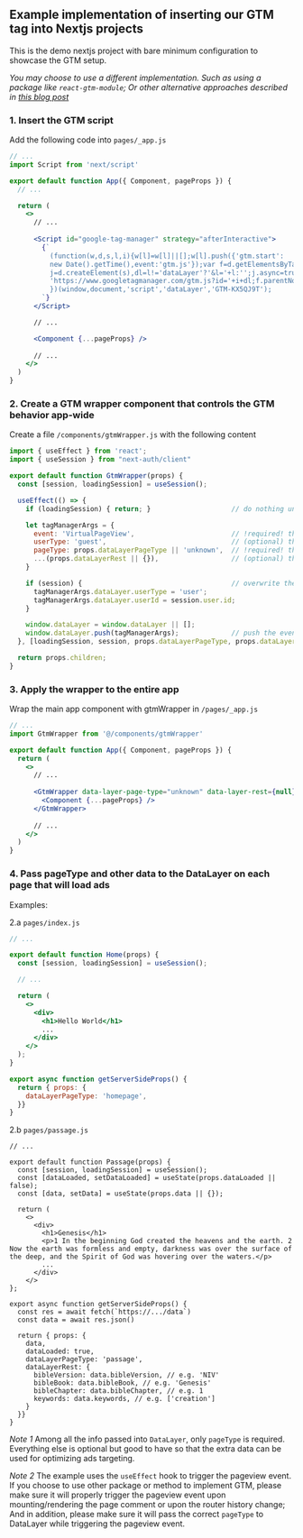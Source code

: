 ## Example implementation of inserting our GTM tag into Nextjs projects

This is the demo nextjs project with bare minimum configuration to showcase the GTM setup.

*You may choose to use a different implementation. Such as using a package like `react-gtm-module`; Or other alternative approaches described in [this blog post](https://morganfeeney.com/how-to/integrate-google-tag-manager-with-next-js#fire-a-custom-event-when-a-page-changes)*


### 1. Insert the GTM script

Add the following code into `pages/_app.js`

```jsx
// ...
import Script from 'next/script'

export default function App({ Component, pageProps }) {
  // ...

  return (
    <>
      // ...
      
      <Script id="google-tag-manager" strategy="afterInteractive">
        {`
          (function(w,d,s,l,i){w[l]=w[l]||[];w[l].push({'gtm.start':
          new Date().getTime(),event:'gtm.js'});var f=d.getElementsByTagName(s)[0],
          j=d.createElement(s),dl=l!='dataLayer'?'&l='+l:'';j.async=true;j.src=
          'https://www.googletagmanager.com/gtm.js?id='+i+dl;f.parentNode.insertBefore(j,f);
          })(window,document,'script','dataLayer','GTM-KX5QJ9T');
        `}
      </Script>

      // ...

      <Component {...pageProps} />
      
      // ...
    </>
  )
}
```

### 2. Create a GTM wrapper component that controls the GTM behavior app-wide

Create a file `/components/gtmWrapper.js` with the following content

```jsx
import { useEffect } from 'react';
import { useSession } from "next-auth/client"

export default function GtmWrapper(props) {
  const [session, loadingSession] = useSession();

  useEffect(() => {
    if (loadingSession) { return; }                    // do nothing unless the needed data is ready

    let tagManagerArgs = {
      event: 'VirtualPageView',                        // !required! the custom pageview event
      userType: 'guest',                               // (optional) the default user type
      pageType: props.dataLayerPageType || 'unknown',  // !required! the type of page on which the pageview is made
      ...(props.dataLayerRest || {}),                  // (optional) the rest of the custom data layer data
    }

    if (session) {                                     // overwrite the userType and userId if has logged in
      tagManagerArgs.dataLayer.userType = 'user';
      tagManagerArgs.dataLayer.userId = session.user.id;
    }

    window.dataLayer = window.dataLayer || [];
    window.dataLayer.push(tagManagerArgs);             // push the event into the GTM queue to trigger it
  }, [loadingSession, session, props.dataLayerPageType, props.dataLayerRest]);

  return props.children;
}
```

### 3. Apply the wrapper to the entire app

Wrap the main app component with gtmWrapper in `/pages/_app.js`

```jsx
// ...
import GtmWrapper from '@/components/gtmWrapper'

export default function App({ Component, pageProps }) {
  return (
    <>
      // ...
      
      <GtmWrapper data-layer-page-type="unknown" data-layer-rest={null} {...pageProps}>
        <Component {...pageProps} />
      </GtmWrapper>
      
      // ...
    </>
  )
}

```

### 4. Pass pageType and other data to the DataLayer on each page that will load ads

Examples:

2.a `pages/index.js`

```jsx
// ...

export default function Home(props) {
  const [session, loadingSession] = useSession();

  // ...

  return (
    <>
      <div>
        <h1>Hello World</h1>
        ...
      </div>
    </>
  );
}

export async function getServerSideProps() {
  return { props: {
    dataLayerPageType: 'homepage',
  }}
}
```

2.b `pages/passage.js`

```babel
// ...

export default function Passage(props) {
  const [session, loadingSession] = useSession();
  const [dataLoaded, setDataLoaded] = useState(props.dataLoaded || false);
  const [data, setData] = useState(props.data || {});

  return (
    <>
      <div>
        <h1>Genesis</h1>
        <p>1 In the beginning God created the heavens and the earth. 2 Now the earth was formless and empty, darkness was over the surface of the deep, and the Spirit of God was hovering over the waters.</p>
        ...
      </div>
    </>
};

export async function getServerSideProps() {
  const res = await fetch(`https://.../data`)
  const data = await res.json()

  return { props: {
    data,
    dataLoaded: true,
    dataLayerPageType: 'passage',
    dataLayerRest: {
      bibleVersion: data.bibleVersion, // e.g. 'NIV'
      bibleBook: data.bibleBook, // e.g. 'Genesis'
      bibleChapter: data.bibleChapter, // e.g. 1
      keywords: data.keywords, // e.g. ['creation']
    }
  }}
}
```

*Note 1* Among all the info passed into `DataLayer`, only `pageType` is required. Everything else is optional but good to have so that the extra data can be used for optimizing ads targeting.

*Note 2* The example uses the `useEffect` hook to trigger the pageview event. If you choose to use other package or method to implement GTM, please make sure it will properly trigger the pageview event upon mounting/rendering the page comment or upon the router history change; And in addition, please make sure it will pass the correct `pageType` to DataLayer while triggering the pageview event.
